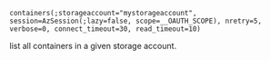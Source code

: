 ```
containers(;storageaccount="mystorageaccount", session=AzSession(;lazy=false, scope=__OAUTH_SCOPE), nretry=5, verbose=0, connect_timeout=30, read_timeout=10)
```

list all containers in a given storage account.

